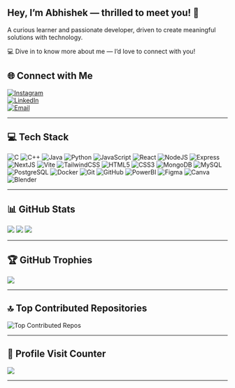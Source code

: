 ## Hey, I’m Abhishek — thrilled to meet you! 🤝  

A curious learner and passionate developer, driven to create meaningful solutions with technology.  

💻 Dive in to know more about me — I’d love to connect with you!

## 🌐 Connect with Me  

[![Instagram](https://img.shields.io/badge/Instagram-%23E4405F.svg?logo=Instagram&logoColor=white)](https://instagram.com/__i_amabhishek_)  
[![LinkedIn](https://img.shields.io/badge/LinkedIn-%230077B5.svg?logo=linkedin&logoColor=white)](https://www.linkedin.com/in/abhishek-mishra-12059b302)  
[![Email](https://img.shields.io/badge/Email-D14836?logo=gmail&logoColor=white)](mailto:i.am.abhishekmishra1289@gmail.com)

---

## 💻 Tech Stack  

![C](https://img.shields.io/badge/C-%2300599C.svg?style=for-the-badge&logo=c&logoColor=white)
![C++](https://img.shields.io/badge/C++-%2300599C.svg?style=for-the-badge&logo=c%2B%2B&logoColor=white)
![Java](https://img.shields.io/badge/Java-%23ED8B00.svg?style=for-the-badge&logo=openjdk&logoColor=white)
![Python](https://img.shields.io/badge/Python-3670A0.svg?style=for-the-badge&logo=python&logoColor=ffdd54)
![JavaScript](https://img.shields.io/badge/JavaScript-%23323330.svg?style=for-the-badge&logo=javascript&logoColor=%23F7DF1E)
![React](https://img.shields.io/badge/React-%2320232a.svg?style=for-the-badge&logo=react&logoColor=%2361DAFB)
![NodeJS](https://img.shields.io/badge/Node.js-%23339933.svg?style=for-the-badge&logo=node.js&logoColor=white)
![Express](https://img.shields.io/badge/Express-%23000000.svg?style=for-the-badge&logo=express&logoColor=white)
![NextJS](https://img.shields.io/badge/Next.js-black?style=for-the-badge&logo=next.js&logoColor=white)
![Vite](https://img.shields.io/badge/Vite-%23646CFF.svg?style=for-the-badge&logo=vite&logoColor=white)
![TailwindCSS](https://img.shields.io/badge/TailwindCSS-%2338B2AC.svg?style=for-the-badge&logo=tailwind-css&logoColor=white)
![HTML5](https://img.shields.io/badge/HTML5-%23E34F26.svg?style=for-the-badge&logo=html5&logoColor=white)
![CSS3](https://img.shields.io/badge/CSS3-%231572B6.svg?style=for-the-badge&logo=css3&logoColor=white)
![MongoDB](https://img.shields.io/badge/MongoDB-%2347A248.svg?style=for-the-badge&logo=mongodb&logoColor=white)
![MySQL](https://img.shields.io/badge/MySQL-%2300758F.svg?style=for-the-badge&logo=mysql&logoColor=white)
![PostgreSQL](https://img.shields.io/badge/Postgres-%23316192.svg?style=for-the-badge&logo=postgresql&logoColor=white)
![Docker](https://img.shields.io/badge/Docker-%230db7ed.svg?style=for-the-badge&logo=docker&logoColor=white)
![Git](https://img.shields.io/badge/Git-%23F05033.svg?style=for-the-badge&logo=git&logoColor=white)
![GitHub](https://img.shields.io/badge/GitHub-%23121011.svg?style=for-the-badge&logo=github&logoColor=white)
![PowerBI](https://img.shields.io/badge/PowerBI-F2C811?style=for-the-badge&logo=powerbi&logoColor=black)
![Figma](https://img.shields.io/badge/Figma-%23F24E1E.svg?style=for-the-badge&logo=figma&logoColor=white)
![Canva](https://img.shields.io/badge/Canva-%2300C4CC.svg?style=for-the-badge&logo=Canva&logoColor=white)
![Blender](https://img.shields.io/badge/Blender-%23F5792A.svg?style=for-the-badge&logo=blender&logoColor=white)

---

## 📊 GitHub Stats  

![](https://github-readme-stats-git-masterrstaa-rickstaa.vercel.app/api?username=ABHISHEK1289&theme=dark&hide_border=false&include_all_commits=true&count_private=true)
![](https://github-readme-streak-stats.herokuapp.com/?user=ABHISHEK1289&theme=dark&hide_border=false)
![](https://github-readme-stats-git-masterrstaa-rickstaa.vercel.app/api/top-langs/?username=ABHISHEK1289&theme=dark&hide_border=false&layout=compact)

---

## 🏆 GitHub Trophies  

![](https://github-profile-trophy.vercel.app/?username=ABHISHEK1289&theme=radical&no-frame=false&no-bg=true&margin-w=4)

---

## 🔝 Top Contributed Repositories  

![Top Contributed Repos](https://github-contributor-stats.vercel.app/api?username=ABHISHEK1289&limit=5&theme=dark&combine_all_yearly_contributions=true)

---

## 👀 Profile Visit Counter  

[![](https://visitcount.itsvg.in/api?id=ABHISHEK1289&icon=0&color=0)](https://visitcount.itsvg.in)

---

<!-- Created with ❤️ and optimized for recruiters -->
